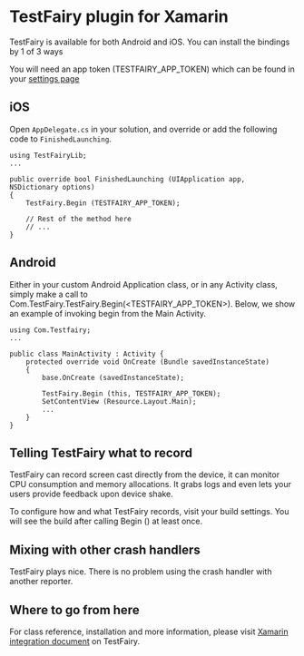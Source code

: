 # TestFairy plugin for Xamarin

TestFairy is available for both Android and iOS. You can install the bindings by 1 of 3 ways

You will need an app token (TESTFAIRY_APP_TOKEN) which can be found in your [settings page](http://app.testfairy.com/settings/)

## iOS

Open `AppDelegate.cs` in your solution, and override or add the following code to `FinishedLaunching`.

```
using TestFairyLib;
...

public override bool FinishedLaunching (UIApplication app, NSDictionary options)
{
	TestFairy.Begin (TESTFAIRY_APP_TOKEN);

	// Rest of the method here
	// ...
}
```

## Android
Either in your custom Android Application class, or in any Activity class, simply make a call to Com.TestFairy.TestFairy.Begin(<TESTFAIRY_APP_TOKEN>). Below, we show an example of invoking begin from the Main Activity.

```
using Com.Testfairy;
...

public class MainActivity : Activity {
	protected override void OnCreate (Bundle savedInstanceState)
    {
		base.OnCreate (savedInstanceState);

		TestFairy.Begin (this, TESTFAIRY_APP_TOKEN);
		SetContentView (Resource.Layout.Main);
        ...
    }
}

```

## Telling TestFairy what to record

TestFairy can record screen cast directly from the device, it can monitor CPU consumption and memory allocations. It grabs
logs and even lets your users provide feedback upon device shake. 

To configure how and what TestFairy records, visit your build settings. You will see the build after calling Begin () at
least once.

## Mixing with other crash handlers

TestFairy plays nice. There is no problem using the crash handler with another reporter. 

## Where to go from here
For class reference, installation and more information, please visit 
[Xamarin integration document](http://docs.testfairy.com/Integrations/Xamarin.html) on TestFairy.
